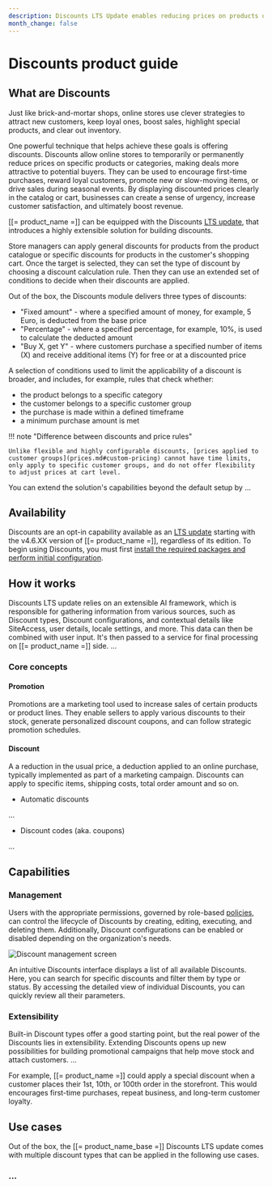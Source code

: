 ```yaml
---
description: Discounts LTS Update enables reducing prices on products or product categories based on a detailed logic resolution.
month_change: false
---
```


# Discounts product guide

## What are Discounts

Just like brick-and-mortar shops, online stores use clever strategies to attract new customers, keep loyal ones, boost sales, highlight special products, and clear out inventory.

One powerful technique that helps achieve these goals is offering discounts.
Discounts allow online stores to temporarily or permanently reduce prices on specific products or categories, making deals more attractive to potential buyers.
They can be used to encourage first-time purchases, reward loyal customers, promote new or slow-moving items, or drive sales during seasonal events.
By displaying discounted prices clearly in the catalog or cart, businesses can create a sense of urgency, increase customer satisfaction, and ultimately boost revenue.

[[= product_name =]] can be equipped with the Discounts [LTS update](ibexa_dxp_v4.6.md#lts-updates), that introduces a highly extensible solution for building discounts.

Store managers can apply general discounts for products from the product catalogue or specific discounts for products in the customer's shopping cart.
Once the target is selected, they can set the type of discount by choosing a discount calculation rule.
Then they can use an extended set of conditions to decide when their discounts are applied.

Out of the box, the Discounts module delivers three types of discounts:

- "Fixed amount" - where a specified amount of money, for example, 5 Euro, is deducted from the base price
- "Percentage" - where a specified percentage, for example, 10%, is used to calculate the deducted amount
- "Buy X, get Y" - where customers purchase a specified number of items (X) and receive additional items (Y) for free or at a discounted price

A selection of conditions used to limit the applicability of a discount is broader, and includes, for example, rules that check whether:

- the product belongs to a specific category
- the customer belongs to a specific customer group
- the purchase is made within a defined timeframe
- a minimum purchase amount is met

!!! note "Difference between discounts and price rules"

    Unlike flexible and highly configurable discounts, [prices applied to customer groups](prices.md#custom-pricing) cannot have time limits, only apply to specific customer groups, and do not offer flexibility to adjust prices at cart level.

You can extend the solution's capabilities beyond the default setup by ...

## Availability

Discounts are an opt-in capability available as an [LTS update](editions.md#lts-updates) starting with the v4.6.XX version of [[= product_name =]], regardless of its edition.
To begin using Discounts, you must first [install the required packages and perform initial configuration](install_discounts.md).

## How it works

Discounts LTS update relies on an extensible AI framework, which is responsible for gathering information from various sources, such as Discount types, Discount configurations, and contextual details like SiteAccess, user details, locale settings, and more.
This data can then be combined with user input.
It's then passed to a service for final processing on [[= product_name =]] side.
...

### Core concepts

#### Promotion

Promotions are a marketing tool used to increase sales of certain products or product lines.
They enable sellers to apply various discounts to their stock, generate personalized discount coupons, and can follow strategic promotion schedules.

#### Discount

A a reduction in the usual price, a deduction applied to an online purchase, typically implemented as part of a marketing campaign.
Discounts can apply to specific items, shipping costs, total order amount and so on.

- Automatic discounts

...

- Discount codes (aka. coupons)

...

### 

## Capabilities

### Management

Users with the appropriate permissions, governed by role-based [policies](policies.md#ai-actions), can control the lifecycle of Discounts by creating, editing, executing, and deleting them.
Additionally, Discount configurations can be enabled or disabled depending on the organization's needs.

![Discount management screen](img/discount_list.png)

An intuitive Discounts interface displays a list of all available Discounts.
Here, you can search for specific discounts and filter them by type or status.
By accessing the detailed view of individual Discounts, you can quickly review all their parameters.

### Extensibility

Built-in Discount types offer a good starting point, but the real power of the Discounts lies in extensibility.
Extending Discounts opens up new possibilities for building promotional campaigns that help move stock and attach customers.
...

For example, [[= product_name =]] could apply a special discount when a customer places their 1st, 10th, or 100th order in the storefront.
This would encourages first-time purchases, repeat business, and long-term customer loyalty. 

## Use cases

Out of the box, the [[= product_name_base =]] Discounts LTS update comes with multiple discount types that can be applied in the following use cases.

### ...
